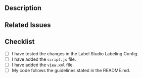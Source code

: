 ## Description

<!-- A brief description of what this PR accomplishes. Include any screenshots if helpful. -->

## Related Issues

<!-- If this PR fixes an issue, link it here (e.g. Fixes #123). -->

## Checklist

- [ ] I have tested the changes in the Label Studio Labeling Config.
- [ ] I have added the `script.js` file.
- [ ] I have added the `view.xml` file.
- [ ] My code follows the guidelines stated in the README.md.

<!-- Thanks for contributing to Awesome Label Studio Configs! -->
